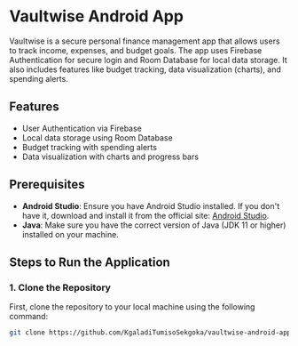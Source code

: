 # Vaultwise Android App

Vaultwise is a secure personal finance management app that allows users to track income, expenses, and budget goals. The app uses Firebase Authentication for secure login and Room Database for local data storage. It also includes features like budget tracking, data visualization (charts), and spending alerts.

## Features
- User Authentication via Firebase
- Local data storage using Room Database
- Budget tracking with spending alerts
- Data visualization with charts and progress bars

## Prerequisites
- **Android Studio**: Ensure you have Android Studio installed. If you don't have it, download and install it from the official site: [Android Studio](https://developer.android.com/studio).
- **Java**: Make sure you have the correct version of Java (JDK 11 or higher) installed on your machine.

## Steps to Run the Application

### 1. Clone the Repository
First, clone the repository to your local machine using the following command:
```bash
git clone https://github.com/KgaladiTumisoSekgoka/vaultwise-android-app.git
